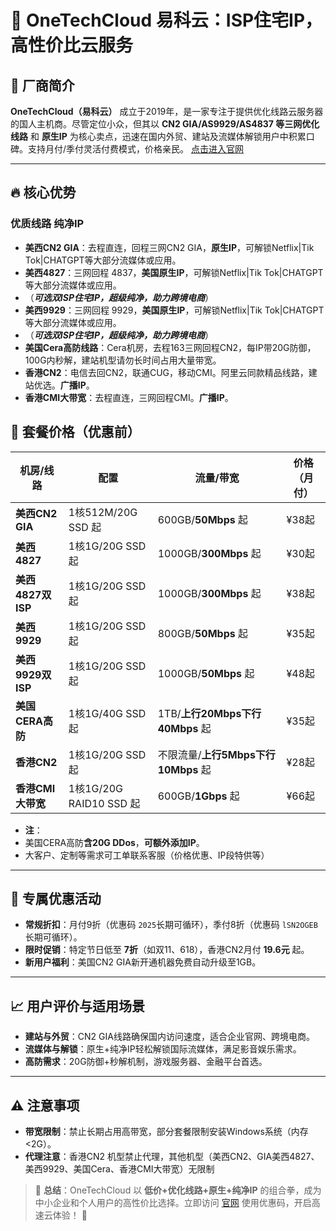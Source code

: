 # 🌟 OneTechCloud 易科云：ISP住宅IP，高性价比云服务

## 🚀 厂商简介
**OneTechCloud（易科云）** 成立于2019年，是一家专注于提供优化线路云服务器的国人主机商。尽管定位小众，但其以 **CN2 GIA/AS9929/AS4837 等三网优化线路** 和 **原生IP** 为核心卖点，迅速在国内外贸、建站及流媒体解锁用户中积累口碑。支持月付/季付灵活付费模式，价格亲民。
[点击进入官网](https://www.onetechcloud.com/aff/NQBWATWT)

---

## 🔥 核心优势
### **优质线路 纯净IP**
- **美西CN2 GIA**：去程直连，回程三网CN2 GIA，**原生IP**，可解锁Netflix|Tik Tok|CHATGPT等大部分流媒体或应用。
- **美西4827**：三网回程 4837，**美国原生IP**，可解锁Netflix|Tik Tok|CHATGPT等大部分流媒体或应用。
- （***可选双ISP住宅IP，超级纯净，助力跨境电商***）
- **美西9929**：三网回程 9929，**美国原生IP**，可解锁Netflix|Tik Tok|CHATGPT等大部分流媒体或应用。
- （***可选双ISP住宅IP，超级纯净，助力跨境电商***）
- **美国Cera高防线路**：Cera机房，去程163三网回程CN2，每IP带20G防御，100G内秒解，建站机型请勿长时间占用大量带宽。
- **香港CN2**：电信去回CN2，联通CUG，移动CMI。阿里云同款精品线路，建站优选。**广播IP**。
- **香港CMI大带宽**：去程直连，三网回程CMI。**广播IP**。

## 💼 套餐价格（优惠前）
| **机房/线路**       | **配置**         | **流量/带宽**          | **价格（月付）** |
|----------------------|------------------|---------------------|------------------|
| **美西CN2 GIA**      | 1核512M/20G SSD 起 | 600GB/**50Mbps** 起     | ¥38起            |
| **美西4827**         | 1核1G/20G SSD 起   | 1000GB/**300Mbps** 起    | ¥30起            |
| **美西4827双ISP**    | 1核1G/20G SSD 起    | 1000GB/**300Mbps** 起     | ¥38起           |
| **美西9929**         | 1核1G/20G SSD 起    | 800GB/**50Mbps** 起       | ¥35起       |
| **美西9929双ISP**    | 1核1G/20G SSD 起    | 1000GB/**50Mbps** 起        | ¥48起          |
| **美国CERA高防**     | 1核1G/40G SSD 起    | 1TB/**上行20Mbps下行40Mbps** 起  | ¥35起       | 
| **香港CN2**          | 1核1G/20G SSD 起     | 不限流量/**上行5Mbps下行10Mbps** 起     | ¥28起       | 
| **香港CMI大带宽**   | 1核1G/20G RAID10 SSD 起  | 600GB/**1Gbps** 起        | ¥66起             | 

- **注**：
- 美国CERA高防**含20G DDos**，**可额外添加IP**。
- 大客户、定制等需求可工单联系客服（价格优惠、IP段特供等）
---

## 🎁 专属优惠活动
- **常规折扣**：月付9折（优惠码 `2025`长期可循环），季付8折（优惠码 `lSN2OGEB`长期可循环）。
- **限时促销**：特定节日低至 **7折**（如双11、618），香港CN2月付 **19.6元** 起。
- **新用户福利**：美国CN2 GIA新开通机器免费自动升级至1GB。

---

## 📈 用户评价与适用场景
- **建站与外贸**：CN2 GIA线路确保国内访问速度，适合企业官网、跨境电商。
- **流媒体与解锁**：原生+纯净IP轻松解锁国际流媒体，满足影音娱乐需求。
- **高防需求**：20G防御+秒解机制，游戏服务器、金融平台首选。

---

## ⚠️ 注意事项
- **带宽限制**：禁止长期占用高带宽，部分套餐限制安装Windows系统（内存<2G）。
- **代理注意**：香港CN2 机型禁止代理，其他机型（美西CN2、GIA美西4827、美西9929、美国Cera、香港CMI大带宽）无限制

> 📌 **总结**：OneTechCloud 以 **低价+优化线路+原生+纯净IP** 的组合拳，成为中小企业和个人用户的高性价比选择。立即访问 [官网](https://www.onetechcloud.com/aff/NQBWATWT) 使用优惠码，开启高速云体验！ 🚀
